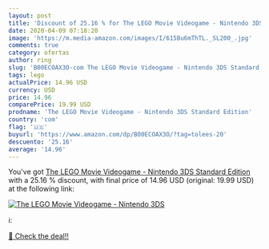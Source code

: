 ```yaml
---
layout: post
title: 'Discount of 25.16 % for The LEGO Movie Videogame - Nintendo 3DS '
date: 2020-04-09 07:18:20
image: 'https://m.media-amazon.com/images/I/615Bu6mThTL._SL200_.jpg'
comments: true
category: ofertas
author: ring
slug: 'B00ECOAX3O-com The LEGO Movie Videogame - Nintendo 3DS Standard Edition'
tags: lego
actualPrice: 14.96 USD
currency: USD
price: 14.96
comparePrice: 19.99 USD
prodname: 'The LEGO Movie Videogame - Nintendo 3DS Standard Edition'
country: 'com'
flag: '🇺🇸'
buyurl: 'https://www.amazon.com/dp/B00ECOAX3O/?tag=tolees-20'
descuento: '25.16'
average: '14.96'
---
```


You've got [The LEGO Movie Videogame - Nintendo 3DS Standard Edition](https://www.amazon.com/dp/B00ECOAX3O/?tag=tolees-20) with a  25.16 % discount, with final price of 14.96 USD (original: 19.99 USD) at the following link:

[![The LEGO Movie Videogame - Nintendo 3DS ](https://m.media-amazon.com/images/I/615Bu6mThTL._SL200_.jpg)](https://www.amazon.com/dp/B00ECOAX3O/?tag=tolees-20)

ℹ️:


[🛒 Check the deal!!](https://www.amazon.com/dp/B00ECOAX3O/?tag=tolees-20)
